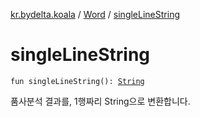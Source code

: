 [kr.bydelta.koala](../index.md) / [Word](index.md) / [singleLineString](./single-line-string.md)

# singleLineString

`fun singleLineString(): `[`String`](https://kotlinlang.org/api/latest/jvm/stdlib/kotlin/-string/index.html)

품사분석 결과를, 1행짜리 String으로 변환합니다.

